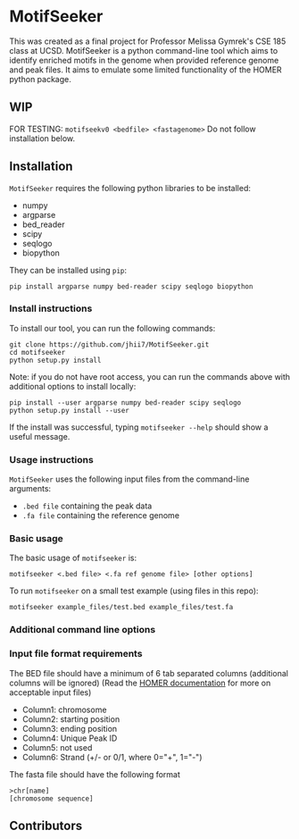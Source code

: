 # MotifSeeker

This was created as a final project for Professor Melissa Gymrek's CSE 185 class at UCSD. MotifSeeker is a python command-line tool which aims to identify enriched motifs in the genome when provided reference genome and peak files. It aims to emulate some limited functionality of the HOMER python package.

## WIP
FOR TESTING:
`motifseekv0 <bedfile> <fastagenome>`
Do not follow installation below.

## Installation

`MotifSeeker` requires the following python libraries to be installed:
- numpy
- argparse
- bed_reader
- scipy
- seqlogo
- biopython

They can be installed using `pip`:

```pip install argparse numpy bed-reader scipy seqlogo biopython```

### Install instructions

To install our tool, you can run the following commands:

```
git clone https://github.com/jhii7/MotifSeeker.git
cd motifseeker
python setup.py install
```

Note: if you do not have root access, you can run the commands above with additional options to install locally:

```
pip install --user argparse numpy bed-reader scipy seqlogo
python setup.py install --user
```

If the install was successful, typing `motifseeker --help` should show a useful message.

### Usage instructions

`MotifSeeker` uses the following input files from the command-line arguments:
- `.bed file` containing the peak data
- `.fa file` containing the reference genome

### Basic usage

The basic usage of `motifseeker` is:
```
motifseeker <.bed file> <.fa ref genome file> [other options]
```

To run `motifseeker` on a small test example (using files in this repo):
```
motifseeker example_files/test.bed example_files/test.fa
```

### Additional command line options

### Input file format requirements

The BED file should have a minimum of 6 tab separated columns (additional columns will be ignored)
(Read the [HOMER documentation](http://homer.ucsd.edu/homer/ngs/peakMotifs.html#:~:text=The%20findMotifsGenome.pl%20program%20is,the%20enrichment%20of%20known%20motifs.) for more on acceptable input files)
- Column1: chromosome
- Column2: starting position
- Column3: ending position
- Column4: Unique Peak ID
- Column5: not used
- Column6: Strand (+/- or 0/1, where 0="+", 1="-")

The fasta file should have the following format
```
>chr[name]
[chromosome sequence]
```

## Contributors
